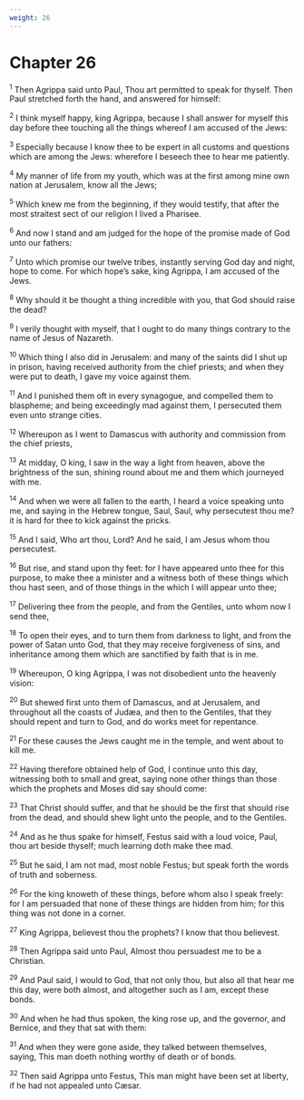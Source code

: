 ```yaml
---
weight: 26
---
```


# Chapter 26

<sup>1</sup> Then Agrippa said unto Paul, Thou art permitted to speak for thyself. Then Paul stretched forth the hand, and answered for himself: 

<sup>2</sup> I think myself happy, king Agrippa, because I shall answer for myself this day before thee touching all the things whereof I am accused of the Jews: 

<sup>3</sup> Especially because I know thee to be expert in all customs and questions which are among the Jews: wherefore I beseech thee to hear me patiently. 

<sup>4</sup> My manner of life from my youth, which was at the first among mine own nation at Jerusalem, know all the Jews; 

<sup>5</sup> Which knew me from the beginning, if they would testify, that after the most straitest sect of our religion I lived a Pharisee. 

<sup>6</sup> And now I stand and am judged for the hope of the promise made of God unto our fathers: 

<sup>7</sup> Unto which promise our twelve tribes, instantly serving God day and night, hope to come. For which hope’s sake, king Agrippa, I am accused of the Jews. 

<sup>8</sup> Why should it be thought a thing incredible with you, that God should raise the dead? 

<sup>9</sup> I verily thought with myself, that I ought to do many things contrary to the name of Jesus of Nazareth. 

<sup>10</sup> Which thing I also did in Jerusalem: and many of the saints did I shut up in prison, having received authority from the chief priests; and when they were put to death, I gave my voice against them. 

<sup>11</sup> And I punished them oft in every synagogue, and compelled them to blaspheme; and being exceedingly mad against them, I persecuted them even unto strange cities. 

<sup>12</sup> Whereupon as I went to Damascus with authority and commission from the chief priests, 

<sup>13</sup> At midday, O king, I saw in the way a light from heaven, above the brightness of the sun, shining round about me and them which journeyed with me. 

<sup>14</sup> And when we were all fallen to the earth, I heard a voice speaking unto me, and saying in the Hebrew tongue, Saul, Saul, why persecutest thou me? it is hard for thee to kick against the pricks. 

<sup>15</sup> And I said, Who art thou, Lord? And he said, I am Jesus whom thou persecutest. 

<sup>16</sup> But rise, and stand upon thy feet: for I have appeared unto thee for this purpose, to make thee a minister and a witness both of these things which thou hast seen, and of those things in the which I will appear unto thee; 

<sup>17</sup> Delivering thee from the people, and from the Gentiles, unto whom now I send thee, 

<sup>18</sup> To open their eyes,  and to turn them from darkness to light, and from the power of Satan unto God, that they may receive forgiveness of sins, and inheritance among them which are sanctified by faith that is in me. 

<sup>19</sup> Whereupon, O king Agrippa, I was not disobedient unto the heavenly vision: 

<sup>20</sup> But shewed first unto them of Damascus, and at Jerusalem, and throughout all the coasts of Judæa, and then to the Gentiles, that they should repent and turn to God, and do works meet for repentance. 

<sup>21</sup> For these causes the Jews caught me in the temple, and went about to kill me. 

<sup>22</sup> Having therefore obtained help of God, I continue unto this day, witnessing both to small and great, saying none other things than those which the prophets and Moses did say should come: 

<sup>23</sup> That Christ should suffer, and that he should be the first that should rise from the dead, and should shew light unto the people, and to the Gentiles. 

<sup>24</sup> And as he thus spake for himself, Festus said with a loud voice, Paul, thou art beside thyself; much learning doth make thee mad. 

<sup>25</sup> But he said, I am not mad, most noble Festus; but speak forth the words of truth and soberness. 

<sup>26</sup> For the king knoweth of these things, before whom also I speak freely: for I am persuaded that none of these things are hidden from him; for this thing was not done in a corner. 

<sup>27</sup> King Agrippa, believest thou the prophets? I know that thou believest. 

<sup>28</sup> Then Agrippa said unto Paul, Almost thou persuadest me to be a Christian. 

<sup>29</sup> And Paul said, I would to God, that not only thou, but also all that hear me this day, were both almost, and altogether such as I am, except these bonds. 

<sup>30</sup> And when he had thus spoken, the king rose up, and the governor, and Bernice, and they that sat with them: 

<sup>31</sup> And when they were gone aside, they talked between themselves, saying, This man doeth nothing worthy of death or of bonds. 

<sup>32</sup> Then said Agrippa unto Festus, This man might have been set at liberty, if he had not appealed unto Cæsar. 


